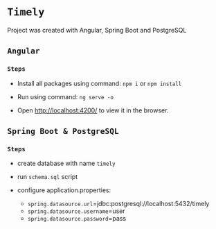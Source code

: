 # `Timely`

Project was created with Angular, Spring Boot and PostgreSQL

## `Angular`

### `Steps`

- Install all packages using command: `npm i` or `npm install`

- Run using command: `ng serve -o`

- Open [http://localhost:4200/](http://localhost:4200/) to view it in the browser.


## `Spring Boot & PostgreSQL`

### `Steps`

- create database with name  `timely`

- run `schema.sql` script

- configure application.properties:
  - `spring.datasource.url`=jdbc:postgresql://localhost:5432/timely  
  - `spring.datasource.username`=user
  - `spring.datasource.password`=pass
